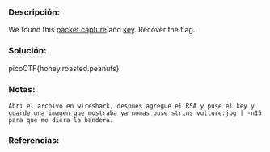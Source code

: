 ### Descripción: 
We found this [packet capture](https://jupiter.challenges.picoctf.org/static/fbf98e695555a2a48fe42c9a245de376/capture.pcap) and [key](https://jupiter.challenges.picoctf.org/static/fbf98e695555a2a48fe42c9a245de376/picopico.key). Recover the flag.
### Solución:

picoCTF{honey.roasted.peanuts}
### Notas:
```shell
Abri el archivo en wireshark, despues agregue el RSA y puse el key y guarde una imagen que mostraba ya nomas puse strins vulture.jpg | -n15 para que me diera la bandera.
```
### Referencias: